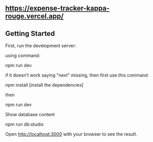 ## https://expense-tracker-kappa-rouge.vercel.app/

## Getting Started

First, run the development server:

using command:

npm run dev

if it doesn't work saying "next" missing,
then first use this command

npm install                 [install the dependencies]

then

npm run dev

Show database content

npm run db:studio

Open [http://localhost:3000](http://localhost:3000) with your browser to see the result.


